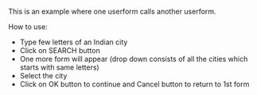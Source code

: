This is an example where one userform calls another userform.

How to use:
-  Type few letters of an Indian city
-  Click on SEARCH button 
-  One more form will appear (drop down consists of all the cities which starts with same letters)
-  Select the city
-  Click on OK button to continue and Cancel button to return to 1st form


